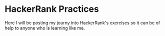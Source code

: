 # HackerRank Practices
Here I will be posting my journy into HackerRank's exercises so it can be of help to anyone who is learning like me.
